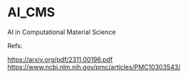 # AI_CMS
AI in Computational Material Science


Refs:

https://arxiv.org/pdf/2311.00196.pdf
https://www.ncbi.nlm.nih.gov/pmc/articles/PMC10303543/
